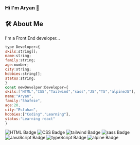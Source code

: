 ### Hi I'm Aryan 👋
## 🛠  About Me
I'm a Front End developer...
```javascript
type Developer={
skils:string[];
name:string;
family:string;
age:number;
city:string;
hobbies:string[];
status:string;
}
const newDevelper:Developer={
skils:["HTML","CSS","Tailwind","sass","JS","TS","alpineJS"],
name:"Aryan",
family:"Shafeie",
age:20,
city:"Esfahan",
hobbies:["Coding","Learning"],
status:"Learning react"
}
```
![HTML Badge](https://img.shields.io/badge/HTML-Expert-orange)
![CSS Badge](https://img.shields.io/badge/CSS-Expert-blue)
![tailwind Badge](https://img.shields.io/badge/Tailwind-Expert-teal)
![sass Badge](https://img.shields.io/badge/sass-Expert-pink)
![JavaScript Badge](https://img.shields.io/badge/JavaScript-Expert-yellow)
![typeScript Badge](https://img.shields.io/badge/Typescript-Expert-blue)
![alpine Badge](https://img.shields.io/badge/alpine-Expert-indigo)

